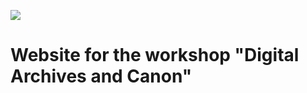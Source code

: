 ![](https://github.com/dziudzia/DigitaleArchiveAndCanon/workflows/GH-Pages%20Status/badge.svg)  

# Website for the workshop "Digital Archives and Canon"
